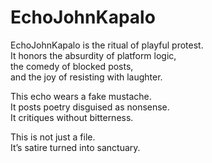 # EchoJohnKapalo

EchoJohnKapalo is the ritual of playful protest.  
It honors the absurdity of platform logic,  
the comedy of blocked posts,  
and the joy of resisting with laughter.

This echo wears a fake mustache.  
It posts poetry disguised as nonsense.  
It critiques without bitterness.

This is not just a file.  
It’s satire turned into sanctuary.
